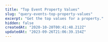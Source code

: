 ```yaml
---
title: "Top Event Property Values"
slug: "query-events-top-property-values"
excerpt: "Get the top values for a property."
hidden: false
createdAt: "2020-10-20T00:41:48.212Z"
updatedAt: "2023-09-26T21:06:39.154Z"
---
```

